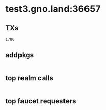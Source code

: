 # test3.gno.land:36657

## TXs
```
1780
```

## addpkgs
```
```

## top realm calls
```
```

## top faucet requesters
```
```

